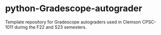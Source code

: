 # python-Gradescope-autograder
Template repository for Gradescope autograders used in Clemson CPSC-1011 during the F22 and S23 semesters.
